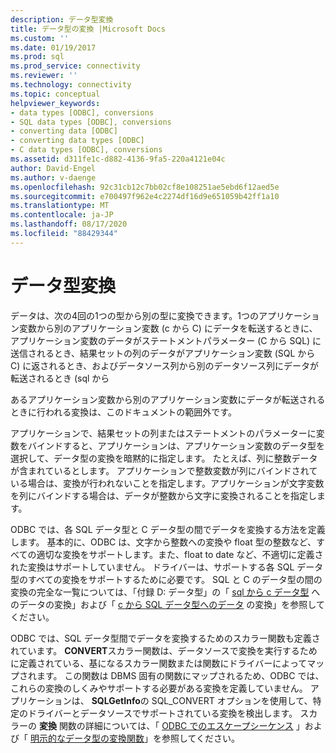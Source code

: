```yaml
---
description: データ型変換
title: データ型の変換 |Microsoft Docs
ms.custom: ''
ms.date: 01/19/2017
ms.prod: sql
ms.prod_service: connectivity
ms.reviewer: ''
ms.technology: connectivity
ms.topic: conceptual
helpviewer_keywords:
- data types [ODBC], conversions
- SQL data types [ODBC], conversions
- converting data [ODBC]
- converting data types [ODBC]
- C data types [ODBC], conversions
ms.assetid: d311fe1c-d882-4136-9fa5-220a4121e04c
author: David-Engel
ms.author: v-daenge
ms.openlocfilehash: 92c31cb12c7bb02cf8e108251ae5ebd6f12aed5e
ms.sourcegitcommit: e700497f962e4c2274df16d9e651059b42ff1a10
ms.translationtype: MT
ms.contentlocale: ja-JP
ms.lasthandoff: 08/17/2020
ms.locfileid: "88429344"
---
```

# <a name="data-type-conversions"></a>データ型変換
データは、次の4回の1つの型から別の型に変換できます。1つのアプリケーション変数から別のアプリケーション変数 (c から C) にデータを転送するときに、アプリケーション変数のデータがステートメントパラメーター (C から SQL) に送信されるとき、結果セットの列のデータがアプリケーション変数 (SQL から C) に返されるとき、およびデータソース列から別のデータソース列にデータが転送されるとき (sql から  
  
 あるアプリケーション変数から別のアプリケーション変数にデータが転送されるときに行われる変換は、このドキュメントの範囲外です。  
  
 アプリケーションで、結果セットの列またはステートメントのパラメーターに変数をバインドすると、アプリケーションは、アプリケーション変数のデータ型を選択して、データ型の変換を暗黙的に指定します。 たとえば、列に整数データが含まれているとします。 アプリケーションで整数変数が列にバインドされている場合は、変換が行われないことを指定します。アプリケーションが文字変数を列にバインドする場合は、データが整数から文字に変換されることを指定します。  
  
 ODBC では、各 SQL データ型と C データ型の間でデータを変換する方法を定義します。 基本的に、ODBC は、文字から整数への変換や float 型の整数など、すべての適切な変換をサポートします。また、float to date など、不適切に定義された変換はサポートしていません。 ドライバーは、サポートする各 SQL データ型のすべての変換をサポートするために必要です。 SQL と C のデータ型の間の変換の完全な一覧については、「付録 D: データ型」の「 [sql から c データ型](../../../odbc/reference/appendixes/converting-data-from-sql-to-c-data-types.md) へのデータの変換」および「 [c から SQL データ型へのデータ](../../../odbc/reference/appendixes/converting-data-from-c-to-sql-data-types.md) の変換」を参照してください。  
  
 ODBC では、SQL データ型間でデータを変換するためのスカラー関数も定義されています。 **CONVERT**スカラー関数は、データソースで変換を実行するために定義されている、基になるスカラー関数または関数にドライバーによってマップされます。 この関数は DBMS 固有の関数にマップされるため、ODBC では、これらの変換のしくみやサポートする必要がある変換を定義していません。 アプリケーションは、 **SQLGetInfo**の SQL_CONVERT オプションを使用して、特定のドライバーとデータソースでサポートされている変換を検出します。 スカラーの **変換** 関数の詳細については、「 [ODBC でのエスケープシーケンス](../../../odbc/reference/develop-app/escape-sequences-in-odbc.md) 」および「 [明示的なデータ型の変換関数](../../../odbc/reference/appendixes/explicit-data-type-conversion-function.md)」を参照してください。

